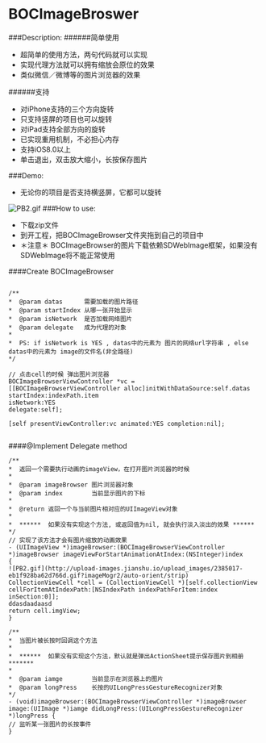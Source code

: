# BOCImageBroswer

###Description:
######简单使用
- 超简单的使用方法，两句代码就可以实现
- 实现代理方法就可以拥有缩放会原位的效果
- 类似微信／微博等的图片浏览器的效果

######支持
- 对iPhone支持的三个方向旋转
- 只支持竖屏的项目也可以旋转
- 对iPad支持全部方向的旋转
- 已实现重用机制，不必担心内存
- 支持iOS8.0以上
- 单击退出，双击放大缩小，长按保存图片

###Demo:
-  无论你的项目是否支持横竖屏，它都可以旋转

![PB2.gif](http://upload-images.jianshu.io/upload_images/2385017-1cba983496362734.gif)
###How to use:

- 下载zip文件
- 到开工程，把BOCImageBrowser文件夹拖到自己的项目中
- ＊注意＊ BOCImageBrowser的图片下载依赖SDWebImage框架，如果没有SDWebImage将不能正常使用

####Create BOCImageBrowser

```objc

/**
*  @param datas      需要加载的图片路径
*  @param startIndex 从哪一张开始显示
*  @param isNetwork  是否加载网络图片
*  @param delegate   成为代理的对象
*
*  PS: if isNetwork is YES , datas中的元素为 图片的网络url字符串 , else datas中的元素为 image的文件名(非全路径)
*/

// 点击cell的时候 弹出图片浏览器
BOCImageBrowserViewController *vc =
[[BOCImageBrowserViewController alloc]initWithDataSource:self.datas
startIndex:indexPath.item
isNetwork:YES
delegate:self];

[self presentViewController:vc animated:YES completion:nil];


```

####@Implement Delegate method

```objc
/**
*  返回一个需要执行动画的imageView，在打开图片浏览器的时候
*
*  @param imageBrowser 图片浏览器对象
*  @param index        当前显示图片的下标
*
*  @return 返回一个与当前图片相对应的UIImageView对象
*
*  ******  如果没有实现这个方法, 或返回值为nil, 就会执行淡入淡出的效果 ******
*/
// 实现了该方法才会有图片缩放的动画效果
- (UIImageView *)imageBrowser:(BOCImageBrowserViewController *)imageBrowser imageViewForStartAnimationAtIndex:(NSInteger)index
{
![PB2.gif](http://upload-images.jianshu.io/upload_images/2385017-eb1f928ba62d766d.gif?imageMogr2/auto-orient/strip)
CollectionViewCell *cell = (CollectionViewCell *)[self.collectionView cellForItemAtIndexPath:[NSIndexPath indexPathForItem:index inSection:0]];
ddasdaadaasd
return cell.imgView;
}

/**
*  当图片被长按时回调这个方法
*
*  ******  如果没有实现这个方法，默认就是弹出ActionSheet提示保存图片到相册  *******
*
*  @param iamge        当前显示在浏览器上的图片
*  @param longPress    长按的UILongPressGestureRecognizer对象
*/
- (void)imageBrowser:(BOCImageBrowserViewController *)imageBrowser image:(UIImage *)iamge didLongPress:(UILongPressGestureRecognizer *)longPress {
// 监听某一张图片的长按事件
}

```

